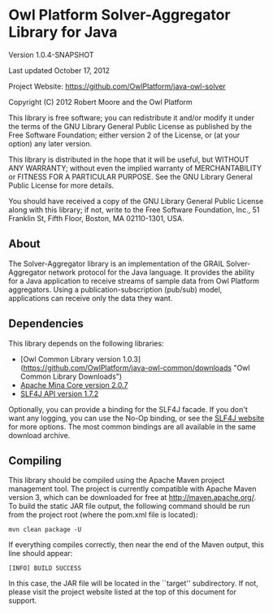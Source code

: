 Owl Platform Solver-Aggregator Library for Java
===============================================

Version 1.0.4-SNAPSHOT

Last updated October 17, 2012

Project Website: <https://github.com/OwlPlatform/java-owl-solver>

Copyright (C) 2012 Robert Moore and the Owl Platform

This library is free software; you can redistribute it and/or
modify it under the terms of the GNU Library General Public
License as published by the Free Software Foundation; either
version 2 of the License, or (at your option) any later version.

This library is distributed in the hope that it will be useful,
but WITHOUT ANY WARRANTY; without even the implied warranty of
MERCHANTABILITY or FITNESS FOR A PARTICULAR PURPOSE.  See the GNU
Library General Public License for more details.

You should have received a copy of the GNU Library General Public
License along with this library; if not, write to the
Free Software Foundation, Inc., 51 Franklin St, Fifth Floor,
Boston, MA  02110-1301, USA.

## About ##
The Solver-Aggregator library is an implementation of the GRAIL
Solver-Aggregator network protocol for the Java language.  It provides the
ability for a Java application to receive streams of sample data from 
Owl Platform aggregators.  Using a publication-subscription (pub/sub) model,
applications can receive only the data they want.

## Dependencies ##
This library depends on the following libraries:
* [Owl Common Library version 1.0.3] (https://github.com/OwlPlatform/java-owl-common/downloads 
  "Owl Common Library Downloads")
* [Apache Mina Core version 2.0.7](http://mina.apache.org/downloads.html
  "Apache Mina Downloads")
* [SLF4J API version 1.7.2](http://www.slf4j.org/download.html "SLF4J
  Downloads")

Optionally, you can provide a binding for the SLF4J facade.  If you don't want
any logging, you can use the No-Op binding, or see the [SLF4J
website](http://www.slf4j.org "Simple Logging Facade for Java") for more
options. The most common bindings are all available in the same download
archive.

## Compiling ##
This library should be compiled using the Apache Maven project management
tool.  The project is currently compatible with Apache Maven version 3,
which can be downloaded for free at <http://maven.apache.org/>.  To build
the static JAR file output, the following command should be run from the
project root (where the pom.xml file is located):

    mvn clean package -U

If everything compiles correctly, then near the end of the Maven output,
this line should appear:

    [INFO] BUILD SUCCESS

In this case, the JAR file will be located in the ``target'' subdirectory.
If not, please visit the project website listed at the top of this
document for support.

